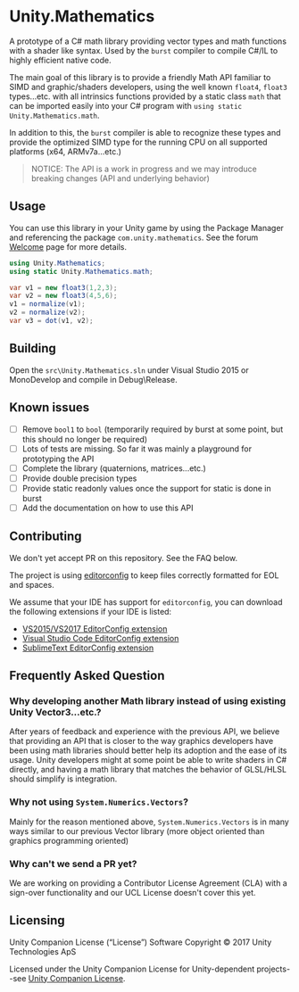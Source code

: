 # Unity.Mathematics

A prototype of a C# math library providing vector types and math functions with a shader like syntax.  Used by the `burst` compiler to compile C#/IL to highly efficient native code.

The main goal of this library is to provide a friendly Math API familiar to SIMD and graphic/shaders developers, using the well known `float4`, `float3` types...etc. with all intrinsics functions provided by a static class `math` that can be imported easily into your C# program with `using static Unity.Mathematics.math`.

In addition to this, the `burst` compiler is able to recognize these types and provide the optimized SIMD type for the running CPU on all supported platforms (x64, ARMv7a...etc.)

> NOTICE: The API is a work in progress and we may introduce breaking changes (API and underlying behavior)

## Usage

You can use this library in your Unity game by using the Package Manager and referencing the package `com.unity.mathematics`. See the forum [Welcome](https://forum.unity.com/threads/welcome.522627) page for more details.

```C#
using Unity.Mathematics;
using static Unity.Mathematics.math;

var v1 = new float3(1,2,3);
var v2 = new float3(4,5,6);
v1 = normalize(v1);
v2 = normalize(v2);
var v3 = dot(v1, v2);
```

## Building

Open the `src\Unity.Mathematics.sln` under Visual Studio 2015 or MonoDevelop and compile in Debug\Release.

## Known issues

- [ ] Remove `bool1` to `bool` (temporarily required by burst at some point, but this should no longer be required)
- [ ] Lots of tests are missing. So far it was mainly a playground for prototyping the API
- [ ] Complete the library (quaternions, matrices...etc.)
- [ ] Provide double precision types
- [ ] Provide static readonly values once the support for static is done in burst
- [ ] Add the documentation on how to use this API

## Contributing

We don't yet accept PR on this repository. See the FAQ below.

The project is using [editorconfig](http://editorconfig.org/) to keep files correctly formatted for EOL and spaces.

We assume that your IDE has support for `editorconfig`, you can download the following extensions if your IDE is listed:

- [VS2015/VS2017 EditorConfig extension](https://marketplace.visualstudio.com/items?itemName=EditorConfigTeam.EditorConfig)
- [Visual Studio Code EditorConfig extension](https://marketplace.visualstudio.com/items?itemName=EditorConfig.EditorConfig)
- [SublimeText EditorConfig extension](https://github.com/sindresorhus/editorconfig-sublime)

## Frequently Asked Question

### Why developing another Math library instead of using existing Unity Vector3...etc.?

After years of feedback and experience with the previous API, we believe that providing an API that is closer to the way graphics developers have been using math libraries should better help its adoption and the ease of its usage. Unity developers might at some point be able to write shaders in C# directly, and having a math library that matches the behavior of GLSL/HLSL should simplify is integration.

### Why not using `System.Numerics.Vectors`?

Mainly for the reason mentioned above, `System.Numerics.Vectors` is in many ways similar to our previous Vector library (more object oriented than graphics programming oriented)

### Why can't we send a PR yet?

We are working on providing a Contributor License Agreement (CLA) with a sign-over functionality and our UCL License doesn't cover this yet.

## Licensing

Unity Companion License (“License”)
Software Copyright © 2017 Unity Technologies ApS 

Licensed under the Unity Companion License for Unity-dependent projects--see [Unity Companion License](https://unity3d.com/legal/licenses/Unity_Companion_License).
